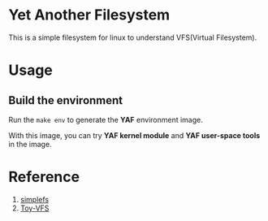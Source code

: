 # Yet Another Filesystem

This is a simple filesystem for linux to understand VFS(Virtual Filesystem).

# Usage

## Build the environment

Run the ```make env``` to generate the **YAF** environment image.

With this image, you can try **YAF kernel module** and **YAF user-space tools** in the image.

# Reference 

1. [simplefs](https://github.com/psankar/simplefs)
2. [Toy-VFS](https://github.com/gishsteven/Toy-VFS)